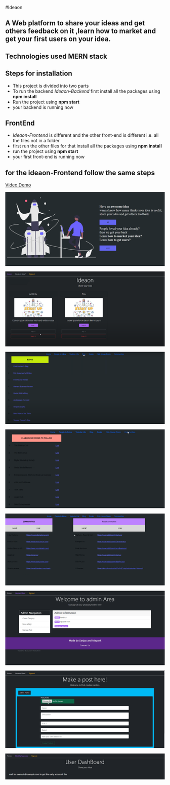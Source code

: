 #Ideaon

## A Web platform to share your ideas and get others feedback on it ,learn how to market and get your first users on your idea.

## Technologies used MERN stack

## Steps for installation
- This project is divided into two parts
- To run the backend *Ideaon-Backend* first install all the packages using **npm install**
- Run the project using **npm start**
- your backend is running now 
## FrontEnd
- *Ideaon-Frontend* is different and the other front-end is different i.e. all the files not in a folder
- first run the other files for that install all the packages using **npm install**
- run the project using **npm start**
- your first front-end is running now

## for the ideaon-Frontend follow the same steps


<a href="https://www.youtube.com/watch?v=Nt6GRsLJsjE">Video Demo</a>


![Homepage image](homeofideaon.png)

![Ideaon image](ss-2.png)

![ image](ss-3.png)

![ image](ss-4.png)

![ image](ss-5.png)

![ image](ss-6.png)

![ image](ss-7.png)

![ image](ss-8.png)




